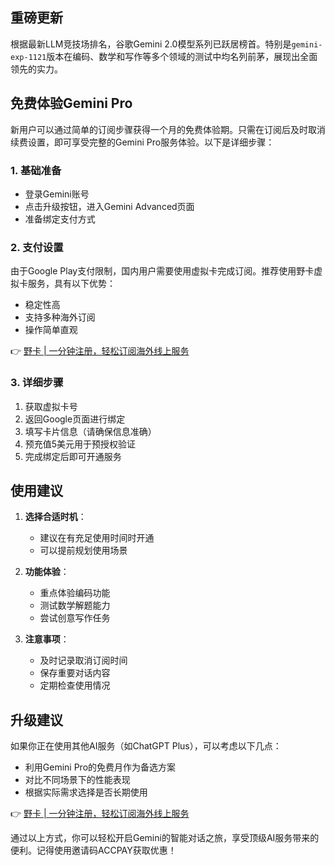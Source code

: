 ## 重磅更新

根据最新LLM竞技场排名，谷歌Gemini 2.0模型系列已跃居榜首。特别是`gemini-exp-1121`版本在编码、数学和写作等多个领域的测试中均名列前茅，展现出全面领先的实力。

## 免费体验Gemini Pro

新用户可以通过简单的订阅步骤获得一个月的免费体验期。只需在订阅后及时取消续费设置，即可享受完整的Gemini Pro服务体验。以下是详细步骤：

### 1. 基础准备
- 登录Gemini账号
- 点击升级按钮，进入Gemini Advanced页面
- 准备绑定支付方式

### 2. 支付设置
由于Google Play支付限制，国内用户需要使用虚拟卡完成订阅。推荐使用野卡虚拟卡服务，具有以下优势：
- 稳定性高
- 支持多种海外订阅
- 操作简单直观

👉 [野卡 | 一分钟注册，轻松订阅海外线上服务](https://bit.ly/bewildcard)

### 3. 详细步骤
1. 获取虚拟卡号
2. 返回Google页面进行绑定
3. 填写卡片信息（请确保信息准确）
4. 预充值5美元用于预授权验证
5. 完成绑定后即可开通服务

## 使用建议

1. **选择合适时机**：
   - 建议在有充足使用时间时开通
   - 可以提前规划使用场景

2. **功能体验**：
   - 重点体验编码功能
   - 测试数学解题能力
   - 尝试创意写作任务

3. **注意事项**：
   - 及时记录取消订阅时间
   - 保存重要对话内容
   - 定期检查使用情况

## 升级建议

如果你正在使用其他AI服务（如ChatGPT Plus），可以考虑以下几点：
- 利用Gemini Pro的免费月作为备选方案
- 对比不同场景下的性能表现
- 根据实际需求选择是否长期使用

👉 [野卡 | 一分钟注册，轻松订阅海外线上服务](https://bit.ly/bewildcard)

通过以上方式，你可以轻松开启Gemini的智能对话之旅，享受顶级AI服务带来的便利。记得使用邀请码ACCPAY获取优惠！